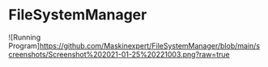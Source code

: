 # FileSystemManager


![Running Program]https://github.com/Maskinexpert/FileSystemManager/blob/main/screenshots/Screenshot%202021-01-25%20221003.png?raw=true
